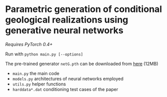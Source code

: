 # Parametric generation of conditional geological realizations using generative neural networks

*Requires PyTorch 0.4+*

Run with `python main.py [--options]`

The pre-trained generator `netG.pth` can be downloaded from [here](https://drive.google.com/file/d/1E7Rm2Fao3RJ3fQnmd8csWQVlZ6-6cEtx/view?usp=sharing) (12MB)

- `main.py` the main code
- `models.py` architectures of neural networks employed
- `utils.py` helper functions
- `harddata*.dat` conditioning test cases of the paper
